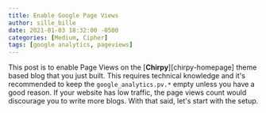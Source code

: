 ```yaml
---
title: Enable Google Page Views
author: sille_bille
date: 2021-01-03 18:32:00 -0500
categories: [Medium, Cipher]
tags: [google analytics, pageviews]
---
```


This post is to enable Page Views on the [**Chirpy**][chirpy-homepage] theme based blog that you just built. This requires technical knowledge and it's recommended to keep the `google_analytics.pv.*` empty unless you have a good reason. If your website has low traffic, the page views count would discourage you to write more blogs. With that said, let's start with the setup.
